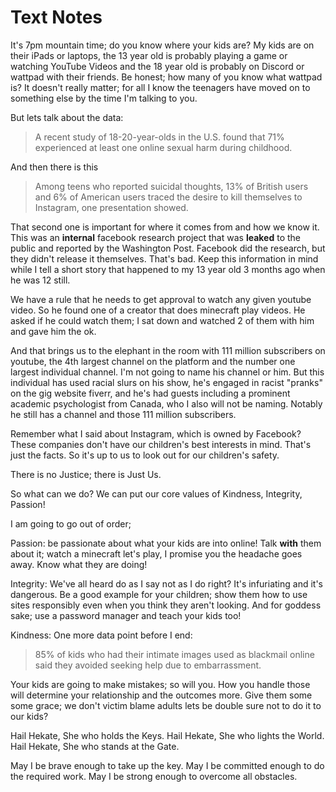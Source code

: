 Text Notes
==========

It\'s 7pm mountain time; do you know where your kids are? My kids are on
their iPads or laptops, the 13 year old is probably playing a game or
watching YouTube Videos and the 18 year old is probably on Discord or
wattpad with their friends. Be honest; how many of you know what wattpad
is? It doesn\'t really matter; for all I know the teenagers have moved
on to something else by the time I\'m talking to you.

But lets talk about the data:

> A recent study of 18-20-year-olds in the U.S. found that 71%
> experienced at least one online sexual harm during childhood.

And then there is this

> Among teens who reported suicidal thoughts, 13% of British users and
> 6% of American users traced the desire to kill themselves to
> Instagram, one presentation showed.

That second one is important for where it comes from and how we know it.
This was an **internal** facebook research project that was **leaked**
to the public and reported by the Washington Post. Facebook did the
research, but they didn\'t release it themselves. That\'s bad. Keep this
information in mind while I tell a short story that happened to my 13
year old 3 months ago when he was 12 still.

We have a rule that he needs to get approval to watch any given youtube
video. So he found one of a creator that does minecraft play videos. He
asked if he could watch them; I sat down and watched 2 of them with him
and gave him the ok.

And that brings us to the elephant in the room with 111 million
subscribers on youtube, the 4th largest channel on the platform and the
number one largest individual channel. I\'m not going to name his
channel or him. But this individual has used racial slurs on his show,
he\'s engaged in racist \"pranks\" on the gig website fiverr, and he\'s
had guests including a prominent academic psychologist from Canada, who
I also will not be naming. Notably he still has a channel and those 111
million subscribers.

Remember what I said about Instagram, which is owned by Facebook? These
companies don\'t have our children\'s best interests in mind. That\'s
just the facts. So it\'s up to us to look out for our children\'s
safety.

There is no Justice; there is Just Us.

So what can we do? We can put our core values of Kindness, Integrity,
Passion!

I am going to go out of order;

Passion: be passionate about what your kids are into online! Talk
**with** them about it; watch a minecraft let\'s play, I promise you the
headache goes away. Know what they are doing!

Integrity: We\'ve all heard do as I say not as I do right? It\'s
infuriating and it\'s dangerous. Be a good example for your children;
show them how to use sites responsibly even when you think they aren\'t
looking. And for goddess sake; use a password manager and teach your
kids too!

Kindness: One more data point before I end:

> 85% of kids who had their intimate images used as blackmail online
> said they avoided seeking help due to embarrassment.

Your kids are going to make mistakes; so will you. How you handle those
will determine your relationship and the outcomes more. Give them some
some grace; we don\'t victim blame adults lets be double sure not to do
it to our kids?

Hail Hekate, She who holds the Keys. Hail Hekate, She who lights the
World. Hail Hekate, She who stands at the Gate.

May I be brave enough to take up the key. May I be committed enough to
do the required work. May I be strong enough to overcome all obstacles.
